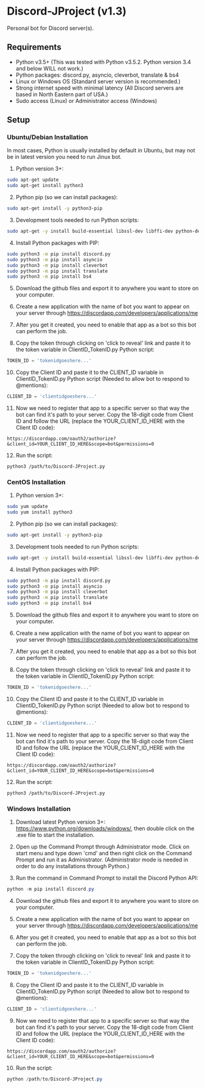 # Discord-JProject (v1.3)
Personal bot for Discord server(s).

## Requirements
- Python v3.5+ (This was tested with Python v3.5.2. Python version 3.4 and below WILL not work.)
- Python packages: discord.py, asyncio, cleverbot, translate & bs4
- Linux or Windows OS (Standard server version is recommended.)
- Strong internet speed with minimal latency (All Discord servers are based in North Eastern part of USA.)
- Sudo access (Linux) or Administrator access (Windows)

## Setup
### Ubuntu/Debian Installation
In most cases, Python is usually installed by default in Ubuntu, but may not be in latest version you need to run Jinux bot.

1) Python version 3+:
```Bash
sudo apt-get update
sudo apt-get install python3
```

2) Python pip (so we can install packages):
```Bash
sudo apt-get install -y python3-pip
```

3) Development tools needed to run Python scripts:
```Bash
sudo apt-get -y install build-essential libssl-dev libffi-dev python-dev
```

4) Install Python packages with PIP:
```Bash
sudo python3 -m pip install discord.py
sudo python3 -m pip install asyncio
sudo python3 -m pip install cleverbot
sudo python3 -m pip install translate
sudo python3 -m pip install bs4
```

5) Download the github files and export it to anywhere you want to store on your computer.

7) Create a new application with the name of bot you want to appear on your server through https://discordapp.com/developers/applications/me

8) After you get it created, you need to enable that app as a bot so this bot can perform the job.

9) Copy the token through clicking on 'click to reveal' link and paste it to the token variable in ClientID_TokenID.py Python script:
```Python
TOKEN_ID = 'tokenidgoeshere...'
```

10) Copy the Client ID and paste it to the CLIENT_ID variable in ClientID_TokenID.py Python script (Needed to allow bot to respond to @mentions):
```Python
CLIENT_ID = 'clientidgoeshere...'
```

11) Now we need to register that app to a specific server so that way the bot can find it's path to your server. Copy the 18-digit code from Client ID and follow the URL (replace the YOUR_CLIENT_ID_HERE with the Client ID code):
```
https://discordapp.com/oauth2/authorize?&client_id=YOUR_CLIENT_ID_HERE&scope=bot&permissions=0
```

12) Run the script:
```Bash
python3 /path/to/Discord-JProject.py
```


### CentOS Installation

1) Python version 3+:
```Bash
sudo yum update
sudo yum install python3
```

2) Python pip (so we can install packages):
```Bash
sudo apt-get install -y python3-pip
```

3) Development tools needed to run Python scripts:
```Bash
sudo apt-get -y install build-essential libssl-dev libffi-dev python-dev
```

4) Install Python packages with PIP:
```Bash
sudo python3 -m pip install discord.py
sudo python3 -m pip install asyncio
sudo python3 -m pip install cleverbot
sudo python3 -m pip install translate
sudo python3 -m pip install bs4
```

5) Download the github files and export it to anywhere you want to store on your computer.

7) Create a new application with the name of bot you want to appear on your server through https://discordapp.com/developers/applications/me

8) After you get it created, you need to enable that app as a bot so this bot can perform the job.

9) Copy the token through clicking on 'click to reveal' link and paste it to the token variable in ClientID_TokenID.py Python script:
```Python
TOKEN_ID = 'tokenidgoeshere...'
```

10) Copy the Client ID and paste it to the CLIENT_ID variable in ClientID_TokenID.py Python script (Needed to allow bot to respond to @mentions):
```Python
CLIENT_ID = 'clientidgoeshere...'
```

11) Now we need to register that app to a specific server so that way the bot can find it's path to your server. Copy the 18-digit code from Client ID and follow the URL (replace the YOUR_CLIENT_ID_HERE with the Client ID code):
```
https://discordapp.com/oauth2/authorize?&client_id=YOUR_CLIENT_ID_HERE&scope=bot&permissions=0
```

12) Run the script:
```Bash
python3 /path/to/Discord-JProject.py
```


### Windows Installation

1) Download latest Python version 3+: https://www.python.org/downloads/windows/, then double click on the .exe file to start the installation.

2) Open up the Command Prompt through Administrator mode.
Click on start menu and type down 'cmd' and then right click on the Command Prompt and run it as Administrator. (Administrator mode is needed in order to do any installations through Python.)

3) Run the command in Command Prompt to install the Discord Python API:
```PowerShell
python -m pip install discord.py
```

4) Download the github files and export it to anywhere you want to store on your computer.

5) Create a new application with the name of bot you want to appear on your server through https://discordapp.com/developers/applications/me

6) After you get it created, you need to enable that app as a bot so this bot can perform the job.

7) Copy the token through clicking on 'click to reveal' link and paste it to the token variable in ClientID_TokenID.py Python script:
```Python
TOKEN_ID = 'tokenidgoeshere...'
```

8) Copy the Client ID and paste it to the CLIENT_ID variable in ClientID_TokenID.py Python script (Needed to allow bot to respond to @mentions):
```Python
CLIENT_ID = 'clientidgoeshere...'
```

9) Now we need to register that app to a specific server so that way the bot can find it's path to your server. Copy the 18-digit code from Client ID and follow the URL (replace the YOUR_CLIENT_ID_HERE with the Client ID code):
```
https://discordapp.com/oauth2/authorize?&client_id=YOUR_CLIENT_ID_HERE&scope=bot&permissions=0
```

10) Run the script:
```PowerShell
python /path/to/Discord-JProject.py
```
